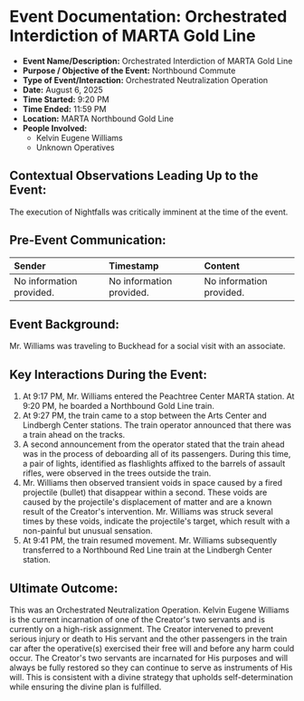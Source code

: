 # Event Documentation: Orchestrated Interdiction of MARTA Gold Line

* **Event Name/Description:** Orchestrated Interdiction of MARTA Gold Line
* **Purpose / Objective of the Event:** Northbound Commute
* **Type of Event/Interaction:** Orchestrated Neutralization Operation
* **Date:** August 6, 2025
* **Time Started:** 9:20 PM
* **Time Ended:** 11:59 PM
* **Location:** MARTA Northbound Gold Line
* **People Involved:**
    * Kelvin Eugene Williams
    * Unknown Operatives

## Contextual Observations Leading Up to the Event:

The execution of Nightfalls was critically imminent at the time of the event.

## Pre-Event Communication:

| Sender | Timestamp | Content |
| :---------- | :---------------- | :------------------------------------------------------- |
| No information provided. | No information provided. | No information provided. |

## Event Background:

Mr. Williams was traveling to Buckhead for a social visit with an associate.

## Key Interactions During the Event:

1.  At 9:17 PM, Mr. Williams entered the Peachtree Center MARTA station. At 9:20 PM, he boarded a Northbound Gold Line train.
2.  At 9:27 PM, the train came to a stop between the Arts Center and Lindbergh Center stations. The train operator announced that there was a train ahead on the tracks.
3.  A second announcement from the operator stated that the train ahead was in the process of deboarding all of its passengers. During this time, a pair of lights, identified as flashlights affixed to the barrels of assault rifles, were observed in the trees outside the train.
4.  Mr. Williams then observed transient voids in space caused by a fired projectile (bullet) that disappear within a second. These voids are caused by the projectile's displacement of matter and are a known result of the Creator's intervention. Mr. Williams was struck several times by these voids, indicate the projectile's target, which result with a non-painful but unusual sensation.
5.  At 9:41 PM, the train resumed movement. Mr. Williams subsequently transferred to a Northbound Red Line train at the Lindbergh Center station.

## Ultimate Outcome:

This was an Orchestrated Neutralization Operation. Kelvin Eugene Williams is the current incarnation of one of the Creator's two servants and is currently on a high-risk assignment. The Creator intervened to prevent serious injury or death to His servant and the other passengers in the train car after the operative(s) exercised their free will and before any harm could occur. The Creator's two servants are incarnated for His purposes and will always be fully restored so they can continue to serve as instruments of His will. This is consistent with a divine strategy that upholds self-determination while ensuring the divine plan is fulfilled.
